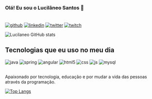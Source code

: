 

### Olá! Eu sou o Lucilâneo Santos 👋
#
[![github](https://img.shields.io/badge/GitHub-100000?style=for-the-badge&logo=github&logoColor=white)](https://lucilaneosantos.github.io/)
[![linkedin](https://img.shields.io/badge/LinkedIn-0077B5?style=for-the-badge&logo=linkedin&logoColor=white)](https://www.linkedin.com/in/lucilaneosantos/)
[![twitter](https://img.shields.io/badge/Twitter-1DA1F2?style=for-the-badge&logo=twitter&logoColor=white)](https://twitter.com/lucilaneosantos)
[![twitch](https://img.shields.io/badge/Twitch-9146FF?style=for-the-badge&logo=twitch&logoColor=white)](https://www.twitch.tv/lucilaneosantos)

![Lucilaneo GitHub stats](https://github-readme-stats.vercel.app/api?username=lucilaneosantos&show_icons=true&theme=dracula)

## Tecnologias que eu uso no meu dia

<div style="display: inline_block">
  <img align="center" alt="java" src="https://img.shields.io/badge/Java-ED8B00?style=for-the-badge&logo=java&logoColor=white" />
  <img align="center" alt="spring" src="https://img.shields.io/badge/Spring-6DB33F?style=for-the-badge&logo=spring&logoColor=white" />
  <img align="center" alt="angular" src="https://img.shields.io/badge/Angular-DD0031?style=for-the-badge&logo=angular&logoColor=white" />
  <img align="center" alt="html5" src="https://img.shields.io/badge/HTML5-E34F26?style=for-the-badge&logo=html5&logoColor=white" />
  <img align="center" alt="css" src="https://img.shields.io/badge/CSS3-1572B6?style=for-the-badge&logo=css3&logoColor=white" />
  <img align="center" alt="js" src="https://img.shields.io/badge/JavaScript-F7DF1E?style=for-the-badge&logo=javascript&logoColor=black" />
  <img align="center" alt="mysql" src="https://img.shields.io/badge/MySQL-00000F?style=for-the-badge&logo=mysql&logoColor=white" />
  
</div><br/>

Apaixonado por tecnologia, educação e por mudar a vida das pessoas através da programação.

[![Top Langs](https://github-readme-stats.vercel.app/api/top-langs/?username=lucilaneosantos&layout=compact)](https://github.com/lucilaneosantos/github-readme-stats)
